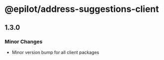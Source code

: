 # @epilot/address-suggestions-client

## 1.3.0

### Minor Changes

- Minor version bump for all client packages
